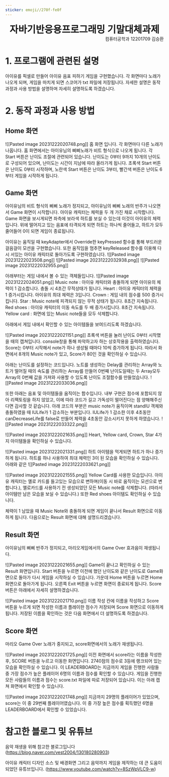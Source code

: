 ```yaml
---
sticker: emoji//270f-fe0f
---
```

<div style="text-align: center; font-size:30;font-weight:bold ">자바기반응용프로그래밍 기말대체과제</div>

<div style="text-align: right">컴퓨터공학과 12201709 김승환</div>

# 1. 프로그램에 관련된 설명
아이유를 픽셀로 만들어 아이유 음표 피하기 게임을 구현했습니다.
각 화면마다 노래가 나오게 되며, 게임을 마치게 되면 스코어가 txt 파일에 저장됩니다.
자세한 설명은 동작 과정과 사용 방법을 설명하며 자세히 설명하도록 하겠습니다.
# 2. 동작 과정과 사용 방법
## Home 화면
![[Pasted image 20231222020748.png]]
홈 화면 입니다.
각 화면마다 다른 노래가 나옵니다. 홈 화면에서는 아이유님의 삐삐노래가 비트 형식으로 나오게 됩니다.
각 Start 버튼은 난이도 조절에 관련되어 있습니다. 난이도는 0부터 9까지 10개의 난이도로 구성되어 있으며, 난이도는 시간이 지남에 따라 올라가게 됩니다.
초록색 Start 버튼은 난이도 0부터 시작하며, 노란색 Start 버튼은 난이도 3부터, 빨간색 버튼은 난이도 6부터 게임을 시작하게 됩니다.
## Game 화면
아이유님의 비트 형식의 삐삐 노래가 정지되고, 아이유님의 삐삐 노래의 반주가 나오면서 Game 화면이 시작합니다.
아이유 캐릭터는 체력을 두 개 가진 채로 시작합니다. Game 화면을 보시게되면 좌측에 보라색 하트를 보실 수 있는데 이것이 아이유의 체력입니다. 위에 떨어지고 있는 음표에 타격되게 되면 하트는 하나씩 줄어들고, 하트가 모두 줄어들어 0이 되면 게임이 종료됩니다.

아이유는 움직일 때 keyAdapter에서 Override한 keyPressed 함수를 통해 부드러운 걸음걸이 모션을 구현했습니다.
또한 움직임을 멈추면 keyReleased 함수를 이용해 다시 서있는 아이유 캐릭터로 돌아가도록 구현하였습니다.
![[Pasted image 20231222023508.png]]
![[Pasted image 20231222032938.png]]
![[Pasted image 20231222032955.png]]

아래부터는 게임 내에서 볼 수 있는 객체들입니다.
![[Pasted image 20231222024051.png]]
Music note : 아이유 캐릭터와 충돌하게 되면 아이유의 체력이 1 감소합니다. 충돌 시 4초간 무적상태가 됩니다.
Heart : 아이유 캐릭터의 체력을 1 증가시킵니다. 아이유의 최대 체력은 3입니다.
Crown : 게임 내의 점수를 500 증가시킵니다.
Star : Music note에 피격되지 않는 무적 상태가 됩니다. 8초간 지속됩니다.
Red shoes : 아이유 캐릭터의 이동 속도를 두 배 증가시킵니다. 8초간 지속됩니다.
Yellow card : 화면에 있는 Music note들을 모두 삭제합니다.

아래에서 게임 내에서 확인할 수 있는 아이템들을 보여드리도록 하겠습니다.

![[Pasted image 20231222021151.png]]
초록색 버튼을 눌러 난이도 0부터 시작했을 때의 캡쳐입니다. 
console창을 통해 파악하고자 하는 상호작용을 출력하였습니다.
Score는 0부터 시작해서 note가 하나 생성될 때마다 10씩 증가하게 됩니다. 따라서 화면에서 8개의 Music note가 있고, Score가 80인 것을 확인하실 수 있습니다. 

아래는 난이도를 설정하는 코드입니다. 노트를 생성하는 Delay를 관리하는 Array와 노트가 떨어질 때의 속도를 관리하는 Array를 만들어 0번째 난이도일때는 두 Array모두 Array의 0번째 값을 가져와 사용할 수 있도록 난이도 조절함수를 만들었습니다. 
![[Pasted image 20231222033036.png]]

또한 아래는 음표 및 아이템들을 움직이는 함수입니다. 내부 구현은 점수에 포함되지 않아 리팩토링을 하지 않았고, 이에 따라 코드가 길고 가독성이 떨어진다는 점 양해해주신다면 감사할 것 같습니다.
아래 코드의 부분은 music note가 움직이며 standIU 객체와 충돌하였을 때 IULife가 1 감소하는 부분입니다.
IULife가 1 감소한 이후 4초동안 canDecreaseLife를 false로 만들어 체력을 4초동안 감소시키지 못하게 하였습니다.
![[Pasted image 20231222033322.png]]

![[Pasted image 20231222021635.png]]
Heart, Yellow card, Crown, Star 4가지 아이템들을 확인하실 수 있습니다.

![[Pasted image 20231222021331.png]]
하트 아이템을 먹게되면 하트가 하나 증가하게 됩니다. 
하트를 하나 사용하여 최대 체력인 3이 된 모습을 확인하실 수 있습니다.
아래와 같은 
![[Pasted image 20231222033621.png]]

![[Pasted image 20231222021555.png]]
Yellow Card를 사용한 모습입니다. 아이유 캐릭터는 옐로 카드를 들고있는 모습으로 변하며(이동 시 바로 움직이는 모션으로 변합니다.), 옐로카드를 사용하기 전 생성되었던 모든 Music note를 삭제합니다. (따라서 아이템만 남은 모습을 보실 수 있습니다.)
또한 Red shoes 아이템도 확인하실 수 있습니다.

체력이 1 남았을 때 Music Note와 충돌하게 되면 게임이 끝나서 Result 화면으로 이동하게 됩니다.
다음으로는 Result 화면에 대해 설명드리겠습니다.
## Result 화면
아이유님의 삐삐 반주가 정지되고, 마리오게임에서의 Game Over 효과음이 재생됩니다.

![[Pasted image 20231222021655.png]]
Game이 끝나고 확인하실 수 있는 Result 화면입니다.
Start 버튼을 누르면 이전에 했던 난이도와 같은 난이도로 Game화면으로 돌아가 다시 게임을 시작하실 수 있습니다.
가운데 Home 버튼을 누르면 Home 화면으로 돌아가게 됩니다.
오른쪽 Exit 버튼을 누르면 화면이 종료되게 됩니다.
Score 버튼은 아래에서 자세히 설명하겠습니다.

![[Pasted image 20231222021710.png]]
이름 작성 칸에 이름을 작성하고 Score 버튼을 누르게 되면 작성한 이름과 플레이한 점수가 저장되며 Score 화면으로 이동하게 됩니다. 저장된 이름을 확인하는 것은 다음 화면에서 더 설명하도록 하겠습니다. 
## Score 화면
마리오 Game Over 노래가 중지되고, score화면에서의 노래가 재생됩니다.

![[Pasted image 20231222021725.png]]
이전 화면에서 score라는 이름을 작성한 후, SCORE 버튼을 누르고 이동한 화면입니다. 2740점의 점수로 3등에 랭크되어 있는 모습을 확인하실 수 있습니다. 이 LEADERBOARD는 지금까지 게임을 진행한 사람들 중 가장 점수가 높은 플레이어 6명의 이름과 점수를 확인할 수 있습니다. 게임을 진행한 모든 사람들의 이름과 점수는 score.txt 파일에 따로 저장되어 있습니다. 이는 아래 캡쳐 화면에서 확인할 수 있습니다.

![[Pasted image 20231222021748.png]]
지금까지 29명의 플레이어가 있었으며, score는 이 중 29번째 플레이어였습니다. 이 중 가장 높은 점수를 획득했던 6명을 LEADERBOARD에서 확인할 수 있었습니다.
# 참고한 블로그 및 유튜브
음악 재생을 위해 참고한 블로그입니다 
(https://blog.naver.com/vest2004/130180280903) 

아이유 캐릭터 디자인 소스 및 배경화면 그리고 음악까지 게임을 제작하는 데 큰 도움이 되었던 유튜브입니다. 
(https://www.youtube.com/watch?v=8SzWpVLC9-w)